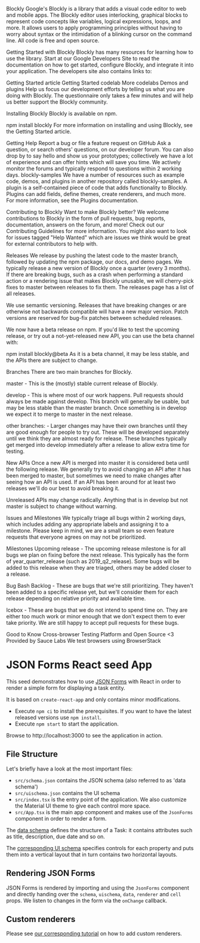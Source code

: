Blockly
Google's Blockly is a library that adds a visual code editor to web and mobile apps. The Blockly editor uses interlocking, graphical blocks to represent code concepts like variables, logical expressions, loops, and more. It allows users to apply programming principles without having to worry about syntax or the intimidation of a blinking cursor on the command line. All code is free and open source.



Getting Started with Blockly
Blockly has many resources for learning how to use the library. Start at our Google Developers Site to read the documentation on how to get started, configure Blockly, and integrate it into your application. The developers site also contains links to:

Getting Started article
Getting Started codelab
More codelabs
Demos and plugins
Help us focus our development efforts by telling us what you are doing with Blockly. The questionnaire only takes a few minutes and will help us better support the Blockly community.

Installing Blockly
Blockly is available on npm.

npm install blockly
For more information on installing and using Blockly, see the Getting Started article.

Getting Help
Report a bug or file a feature request on GitHub
Ask a question, or search others' questions, on our developer forum. You can also drop by to say hello and show us your prototypes; collectively we have a lot of experience and can offer hints which will save you time. We actively monitor the forums and typically respond to questions within 2 working days.
blockly-samples
We have a number of resources such as example code, demos, and plugins in another repository called blockly-samples. A plugin is a self-contained piece of code that adds functionality to Blockly. Plugins can add fields, define themes, create renderers, and much more. For more information, see the Plugins documentation.

Contributing to Blockly
Want to make Blockly better? We welcome contributions to Blockly in the form of pull requests, bug reports, documentation, answers on the forum, and more! Check out our Contributing Guidelines for more information. You might also want to look for issues tagged "Help Wanted" which are issues we think would be great for external contributors to help with.

Releases
We release by pushing the latest code to the master branch, followed by updating the npm package, our docs, and demo pages. We typically release a new version of Blockly once a quarter (every 3 months). If there are breaking bugs, such as a crash when performing a standard action or a rendering issue that makes Blockly unusable, we will cherry-pick fixes to master between releases to fix them. The releases page has a list of all releases.

We use semantic versioning. Releases that have breaking changes or are otherwise not backwards compatible will have a new major version. Patch versions are reserved for bug-fix patches between scheduled releases.

We now have a beta release on npm. If you'd like to test the upcoming release, or try out a not-yet-released new API, you can use the beta channel with:

npm install blockly@beta
As it is a beta channel, it may be less stable, and the APIs there are subject to change.

Branches
There are two main branches for Blockly.

master - This is the (mostly) stable current release of Blockly.

develop - This is where most of our work happens. Pull requests should always be made against develop. This branch will generally be usable, but may be less stable than the master branch. Once something is in develop we expect it to merge to master in the next release.

other branches: - Larger changes may have their own branches until they are good enough for people to try out. These will be developed separately until we think they are almost ready for release. These branches typically get merged into develop immediately after a release to allow extra time for testing.

New APIs
Once a new API is merged into master it is considered beta until the following release. We generally try to avoid changing an API after it has been merged to master, but sometimes we need to make changes after seeing how an API is used. If an API has been around for at least two releases we'll do our best to avoid breaking it.

Unreleased APIs may change radically. Anything that is in develop but not master is subject to change without warning.

Issues and Milestones
We typically triage all bugs within 2 working days, which includes adding any appropriate labels and assigning it to a milestone. Please keep in mind, we are a small team so even feature requests that everyone agrees on may not be prioritized.

Milestones
Upcoming release - The upcoming release milestone is for all bugs we plan on fixing before the next release. This typically has the form of year_quarter_release (such as 2019_q2_release). Some bugs will be added to this release when they are triaged, others may be added closer to a release.

Bug Bash Backlog - These are bugs that we're still prioritizing. They haven't been added to a specific release yet, but we'll consider them for each release depending on relative priority and available time.

Icebox - These are bugs that we do not intend to spend time on. They are either too much work or minor enough that we don't expect them to ever take priority. We are still happy to accept pull requests for these bugs.

Good to Know
Cross-browser Testing Platform and Open Source <3 Provided by Sauce Labs
We test browsers using BrowserStack












# JSON Forms React seed App

This seed demonstrates how to use [JSON Forms](https://jsonforms.io) with React in order to render a simple form for displaying a task entity.

It is based on `create-react-app` and only contains minor modifications.

- Execute `npm ci` to install the prerequisites. If you want to have the latest released versions use `npm install`.
- Execute `npm start` to start the application.

Browse to http://localhost:3000 to see the application in action.

## File Structure

Let's briefly have a look at the most important files:

- `src/schema.json` contains the JSON schema (also referred to as 'data schema')
- `src/uischema.json` contains the UI schema
- `src/index.tsx` is the entry point of the application. We also customize the Material UI theme to give each control more space.
- `src/App.tsx` is the main app component and makes use of the `JsonForms` component in order to render a form.

The [data schema](src/schema.json) defines the structure of a Task: it contains attributes such as title, description, due date and so on.

The [corresponding UI schema](src/uischema.json) specifies controls for each property and puts them into a vertical layout that in turn contains two horizontal layouts.

## Rendering JSON Forms

JSON Forms is rendered by importing and using the `JsonForms` component and directly handing over the `schema`, `uischema`, `data`, `renderer` and `cell` props. We listen to changes in the form via the `onChange` callback.

## Custom renderers

Please see [our corresponding tutorial](https://jsonforms.io/docs/tutorial) on how to add custom renderers.
